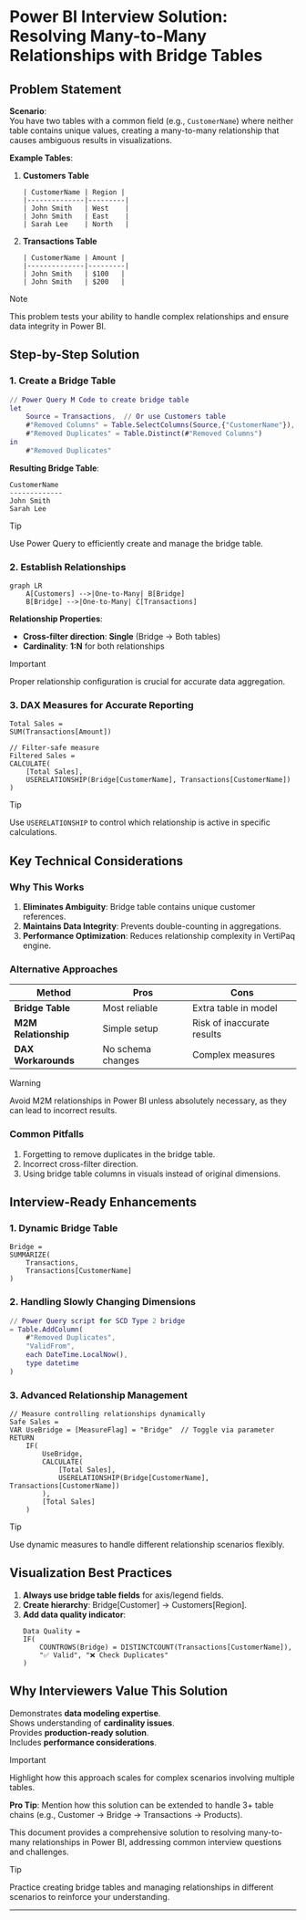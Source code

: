 # **Power BI Interview Solution: Resolving Many-to-Many Relationships with Bridge Tables**  

## **Problem Statement**  

**Scenario**:  
You have two tables with a common field (e.g., `CustomerName`) where neither table contains unique values, creating a many-to-many relationship that causes ambiguous results in visualizations.  

**Example Tables**:  

1. **Customers Table**  
   ```Plain  
   | CustomerName | Region |  
   |--------------|---------|  
   | John Smith   | West    |  
   | John Smith   | East    |  
   | Sarah Lee    | North   |  
   ```  

2. **Transactions Table**  
   ```Plain  
   | CustomerName | Amount |  
   |--------------|---------|  
   | John Smith   | $100   |  
   | John Smith   | $200   |  
   ```  

> [!NOTE]  
> This problem tests your ability to handle complex relationships and ensure data integrity in Power BI.  

## **Step-by-Step Solution**  

### **1. Create a Bridge Table**  

```m  
// Power Query M Code to create bridge table  
let  
    Source = Transactions,  // Or use Customers table  
    #"Removed Columns" = Table.SelectColumns(Source,{"CustomerName"}),  
    #"Removed Duplicates" = Table.Distinct(#"Removed Columns")  
in  
    #"Removed Duplicates"  
```  

**Resulting Bridge Table**:  
```Plain  
CustomerName  
-------------  
John Smith  
Sarah Lee  
```  

> [!TIP]  
> Use Power Query to efficiently create and manage the bridge table.  

### **2. Establish Relationships**  

```mermaid  
graph LR  
    A[Customers] -->|One-to-Many| B[Bridge]  
    B[Bridge] -->|One-to-Many| C[Transactions]  
```  

**Relationship Properties**:  
- **Cross-filter direction**: **Single** (Bridge → Both tables)  
- **Cardinality**: **1:N** for both relationships  

> [!IMPORTANT]  
> Proper relationship configuration is crucial for accurate data aggregation.  

### **3. DAX Measures for Accurate Reporting**  

```dax  
Total Sales =  
SUM(Transactions[Amount])  

// Filter-safe measure  
Filtered Sales =  
CALCULATE(  
    [Total Sales],  
    USERELATIONSHIP(Bridge[CustomerName], Transactions[CustomerName])  
)  
```  

> [!TIP]  
> Use `USERELATIONSHIP` to control which relationship is active in specific calculations.  

## **Key Technical Considerations**  

### **Why This Works**  
1. **Eliminates Ambiguity**: Bridge table contains unique customer references.  
2. **Maintains Data Integrity**: Prevents double-counting in aggregations.  
3. **Performance Optimization**: Reduces relationship complexity in VertiPaq engine.  

### **Alternative Approaches**  

| **Method**          | **Pros**                          | **Cons**                          |  
|---------------------|-----------------------------------|-----------------------------------|  
| **Bridge Table**    | Most reliable                    | Extra table in model             |  
| **M2M Relationship**| Simple setup                     | Risk of inaccurate results       |  
| **DAX Workarounds** | No schema changes                | Complex measures                 |  

> [!WARNING]  
> Avoid M2M relationships in Power BI unless absolutely necessary, as they can lead to incorrect results.  

### **Common Pitfalls**  
1. Forgetting to remove duplicates in the bridge table.  
2. Incorrect cross-filter direction.  
3. Using bridge table columns in visuals instead of original dimensions.  

## **Interview-Ready Enhancements**  

### **1. Dynamic Bridge Table**  
```dax  
Bridge =  
SUMMARIZE(  
    Transactions,  
    Transactions[CustomerName]  
)  
```  

### **2. Handling Slowly Changing Dimensions**  
```m  
// Power Query script for SCD Type 2 bridge  
= Table.AddColumn(  
    #"Removed Duplicates",  
    "ValidFrom",  
    each DateTime.LocalNow(),  
    type datetime  
)  
```  

### **3. Advanced Relationship Management**  
```dax  
// Measure controlling relationships dynamically  
Safe Sales =  
VAR UseBridge = [MeasureFlag] = "Bridge"  // Toggle via parameter  
RETURN  
    IF(  
        UseBridge,  
        CALCULATE(  
            [Total Sales],  
            USERELATIONSHIP(Bridge[CustomerName], Transactions[CustomerName])  
        ),  
        [Total Sales]  
    )  
```  

> [!TIP]  
> Use dynamic measures to handle different relationship scenarios flexibly.  

## **Visualization Best Practices**  

1. **Always use bridge table fields** for axis/legend fields.  
2. **Create hierarchy**: Bridge[Customer] → Customers[Region].  
3. **Add data quality indicator**:  
   ```dax  
   Data Quality =  
   IF(  
       COUNTROWS(Bridge) = DISTINCTCOUNT(Transactions[CustomerName]),  
       "✅ Valid", "❌ Check Duplicates"  
   )  
   ```  


## **Why Interviewers Value This Solution**  

Demonstrates **data modeling expertise**.  
Shows understanding of **cardinality issues**.  
Provides **production-ready solution**.  
Includes **performance considerations**.  

> [!IMPORTANT]  
> Highlight how this approach scales for complex scenarios involving multiple tables.  

**Pro Tip**: Mention how this solution can be extended to handle 3+ table chains (e.g., Customer → Bridge → Transactions → Products).  

This document provides a comprehensive solution to resolving many-to-many relationships in Power BI, addressing common interview questions and challenges.  

> [!TIP]  
> Practice creating bridge tables and managing relationships in different scenarios to reinforce your understanding.  

---
